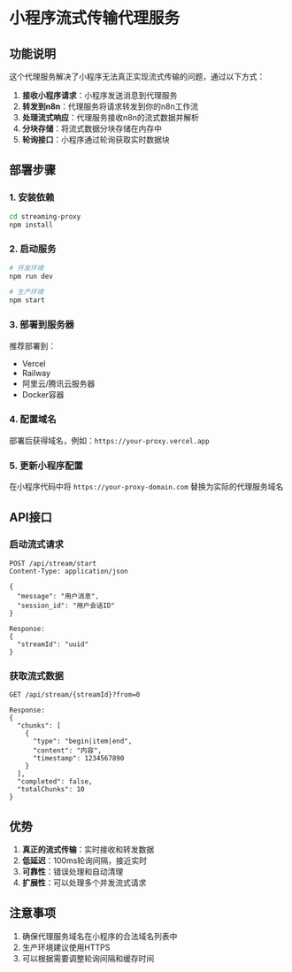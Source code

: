 # 小程序流式传输代理服务

## 功能说明

这个代理服务解决了小程序无法真正实现流式传输的问题，通过以下方式：

1. **接收小程序请求**：小程序发送消息到代理服务
2. **转发到n8n**：代理服务将请求转发到你的n8n工作流
3. **处理流式响应**：代理服务接收n8n的流式数据并解析
4. **分块存储**：将流式数据分块存储在内存中
5. **轮询接口**：小程序通过轮询获取实时数据块

## 部署步骤

### 1. 安装依赖
```bash
cd streaming-proxy
npm install
```

### 2. 启动服务
```bash
# 开发环境
npm run dev

# 生产环境
npm start
```

### 3. 部署到服务器
推荐部署到：
- Vercel
- Railway
- 阿里云/腾讯云服务器
- Docker容器

### 4. 配置域名
部署后获得域名，例如：`https://your-proxy.vercel.app`

### 5. 更新小程序配置
在小程序代码中将 `https://your-proxy-domain.com` 替换为实际的代理服务域名

## API接口

### 启动流式请求
```
POST /api/stream/start
Content-Type: application/json

{
  "message": "用户消息",
  "session_id": "用户会话ID"
}

Response:
{
  "streamId": "uuid"
}
```

### 获取流式数据
```
GET /api/stream/{streamId}?from=0

Response:
{
  "chunks": [
    {
      "type": "begin|item|end",
      "content": "内容",
      "timestamp": 1234567890
    }
  ],
  "completed": false,
  "totalChunks": 10
}
```

## 优势

1. **真正的流式传输**：实时接收和转发数据
2. **低延迟**：100ms轮询间隔，接近实时
3. **可靠性**：错误处理和自动清理
4. **扩展性**：可以处理多个并发流式请求

## 注意事项

1. 确保代理服务域名在小程序的合法域名列表中
2. 生产环境建议使用HTTPS
3. 可以根据需要调整轮询间隔和缓存时间